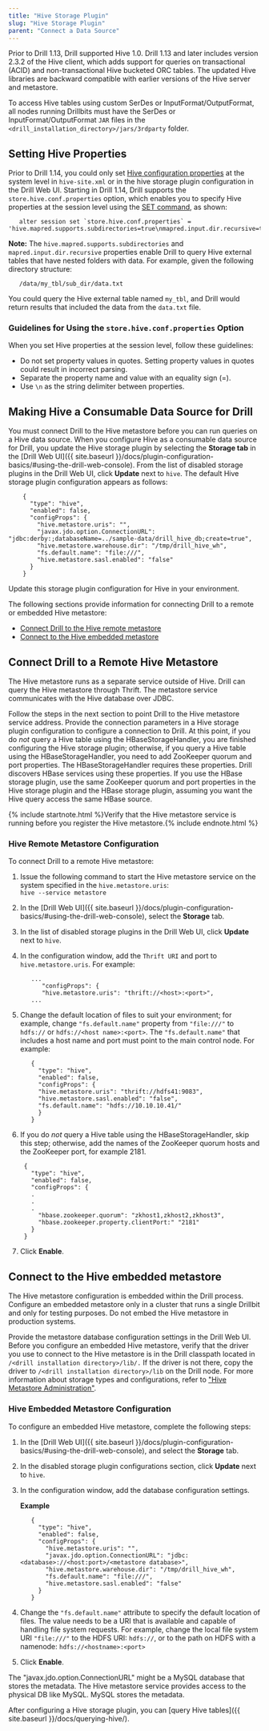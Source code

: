 ```yaml
---
title: "Hive Storage Plugin"
slug: "Hive Storage Plugin"
parent: "Connect a Data Source"
---
```

Prior to Drill 1.13, Drill supported Hive 1.0. Drill 1.13 and later includes version 2.3.2 of the Hive client, which adds support for queries on transactional (ACID) and non-transactional Hive bucketed ORC tables. The updated Hive libraries are backward compatible with earlier versions of the Hive server and metastore.   

To access Hive tables using custom SerDes or InputFormat/OutputFormat, all nodes running Drillbits must have the SerDes or InputFormat/OutputFormat `JAR` files in the 
`<drill_installation_directory>/jars/3rdparty` folder.   


## Setting Hive Properties  

Prior to Drill 1.14, you could only set [Hive configuration properties](https://cwiki.apache.org/confluence/display/Hive/Configuration+Properties) at the system level in `hive-site.xml` or in the hive storage plugin configuration in the Drill Web UI. Starting in Drill 1.14, Drill supports the `store.hive.conf.properties` option, which enables you to specify Hive properties at the session level using the [SET command]({{site.baseurl}}/docs/set/), as shown:

       alter session set `store.hive.conf.properties` = 'hive.mapred.supports.subdirectories=true\nmapred.input.dir.recursive=true';  

**Note:** The `hive.mapred.supports.subdirectories` and `mapred.input.dir.recursive` properties enable Drill to query Hive external tables that have nested folders with data. For example, given the following directory structure:  

       /data/my_tbl/sub_dir/data.txt  

You could query the Hive external table named `my_tbl`, and Drill would return results that included the data from the `data.txt` file.  

### Guidelines for Using the `store.hive.conf.properties` Option  

When you set Hive properties at the session level, follow these guidelines:  

- Do not set property values in quotes. Setting property values in quotes could result in incorrect parsing.  
- Separate the property name and value with an equality sign (=).  
- Use `\n` as the string delimiter between properties.   

## Making Hive a Consumable Data Source for Drill  

You must connect Drill to the Hive metastore before you can run queries on a Hive data source. When you configure Hive as a consumable data source for Drill, you update the Hive storage plugin by selecting the **Storage tab** in the [Drill Web UI]({{ site.baseurl }}/docs/plugin-configuration-basics/#using-the-drill-web-console). From the list of disabled storage plugins in the Drill Web UI, click **Update** next to `hive`. The default Hive storage plugin configuration appears as follows:

        {
          "type": "hive",
          "enabled": false,
          "configProps": {
            "hive.metastore.uris": "",
            "javax.jdo.option.ConnectionURL": "jdbc:derby:;databaseName=../sample-data/drill_hive_db;create=true",
            "hive.metastore.warehouse.dir": "/tmp/drill_hive_wh",
            "fs.default.name": "file:///",
            "hive.metastore.sasl.enabled": "false"
          }
        }  

Update this storage plugin configuration for Hive in your environment.   

The following sections provide information for connecting Drill to a remote or embedded Hive metastore:  

* [Connect Drill to the Hive remote metastore]({{site.baseurl}}/docs/hive-storage-plugin/#connect-drill-to-a-remote-hive-metastore)  
* [Connect to the Hive embedded metastore]({{site.baseurl}}/docs/hive-storage-plugin/#connect-to-the-hive-embedded-metastore)  

## Connect Drill to a Remote Hive Metastore

The Hive metastore runs as a separate service outside
of Hive. Drill can query the Hive metastore through Thrift. The
metastore service communicates with the Hive database over JDBC. 

Follow the steps in the next section to point Drill
to the Hive metastore service address. Provide the connection parameters
in a Hive storage plugin configuration to configure a connection to Drill. At this point, if you do *not* query a Hive table using the HBaseStorageHandler, you are finished configuring the Hive storage plugin; otherwise, if you query a Hive table using the HBaseStorageHandler, you need to add ZooKeeper quorum and port properties.  The HBaseStorageHandler requires these properties. Drill discovers HBase services using these properties. If you use the HBase storage plugin, use the same ZooKeeper quorum and port properties in the Hive storage plugin and the HBase storage plugin, assuming you want the Hive query access the same HBase source. 

{% include startnote.html %}Verify that the Hive metastore service is running before you register the Hive metastore.{% include endnote.html %}  

### Hive Remote Metastore Configuration

To connect Drill to a remote Hive metastore:

1. Issue the following command to start the Hive metastore service on the system specified in the `hive.metastore.uris`:  
   `hive --service metastore`
2. In the [Drill Web UI]({{ site.baseurl }}/docs/plugin-configuration-basics/#using-the-drill-web-console), select the **Storage** tab.
3. In the list of disabled storage plugins in the Drill Web UI, click **Update** next to `hive`.  
4. In the configuration window, add the `Thrift URI` and port to `hive.metastore.uris`. For example:

          ...
             "configProps": {
             "hive.metastore.uris": "thrift://<host>:<port>",
          ...

5. Change the default location of files to suit your environment; for example, change `"fs.default.name"` property from `"file:///"` to `hdfs://` or `hdfs://<host name>:<port>`. The `"fs.default.name"` that includes a host name and port must point to the main control node. For example:

          {
            "type": "hive",
            "enabled": false,
            "configProps": {
            "hive.metastore.uris": "thrift://hdfs41:9083",
            "hive.metastore.sasl.enabled": "false",
            "fs.default.name": "hdfs://10.10.10.41/"
            }
          }

6. If you do *not* query a Hive table using the HBaseStorageHandler, skip this step; otherwise, add the names of the ZooKeeper quorum hosts and the ZooKeeper port, for example 2181.  

        {
          "type": "hive",
          "enabled": false,
          "configProps": {
          .
          .
          .
            "hbase.zookeeper.quorum": "zkhost1,zkhost2,zkhost3",
            "hbase.zookeeper.property.clientPort:" "2181" 
          }
        }

7. Click **Enable**.  

## Connect to the Hive embedded metastore 

The Hive metastore configuration is embedded within the Drill process. Configure an embedded metastore only in a cluster that runs a single Drillbit and only for testing purposes. Do not embed the Hive metastore in production systems.

Provide the metastore database configuration settings in the Drill Web UI. Before you configure an embedded Hive metastore, verify that the driver you use to connect to the Hive metastore is in the Drill classpath located in `/<drill installation directory>/lib/.` If the driver is not there, copy the driver to `/<drill
installation directory>/lib` on the Drill node. For more information about storage types and configurations, refer to ["Hive Metastore Administration"](https://cwiki.apache.org/confluence/display/Hive/AdminManual+MetastoreAdmin).

### Hive Embedded Metastore Configuration

To configure an embedded Hive metastore, complete the following
steps:

1. In the [Drill Web UI]({{ site.baseurl }}/docs/plugin-configuration-basics/#using-the-drill-web-console), and select the **Storage** tab.
2. In the disabled storage plugin configurations section, click **Update** next to `hive`.
3. In the configuration window, add the database configuration settings.

    **Example**

          {
            "type": "hive",
            "enabled": false,
            "configProps": {
              "hive.metastore.uris": "",
              "javax.jdo.option.ConnectionURL": "jdbc:<database>://<host:port>/<metastore database>",
              "hive.metastore.warehouse.dir": "/tmp/drill_hive_wh",
              "fs.default.name": "file:///",
              "hive.metastore.sasl.enabled": "false"
            }
          }
5. Change the `"fs.default.name"` attribute to specify the default location of files. The value needs to be a URI that is available and capable of handling file system requests. For example, change the local file system URI `"file:///"` to the HDFS URI: `hdfs://`, or to the path on HDFS with a namenode: `hdfs://<hostname>:<port>`  
6. Click **Enable**.  

The "javax.jdo.option.ConnectionURL" might be a MySQL database that stores the metadata. The Hive metastore service provides access to the physical DB like MySQL. MySQL stores the metadata. 

After configuring a Hive storage plugin, you can [query Hive tables]({{ site.baseurl }}/docs/querying-hive/).
